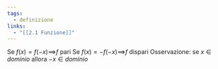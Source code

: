 ```yaml
---
tags:
  - definizione
links:
  - "[[2.1 Funzione]]"
---
```

Se $f(x) = f(-x) \implies$$f$ pari
Se $f(x) = -f(-x) \implies$$f$ dispari
Osservazione: se $x \in dominio$ allora $-x\in dominio$